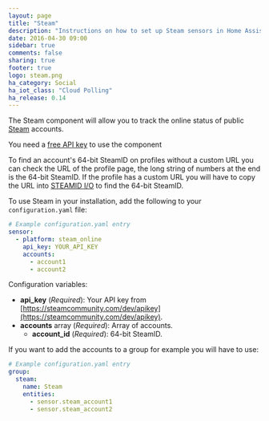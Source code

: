 ```yaml
---
layout: page
title: "Steam"
description: "Instructions on how to set up Steam sensors in Home Assistant."
date: 2016-04-30 09:00
sidebar: true
comments: false
sharing: true
footer: true
logo: steam.png
ha_category: Social
ha_iot_class: "Cloud Polling"
ha_release: 0.14
---
```



The Steam component will allow you to track the online status of public [Steam](https://steamcommunity.com) accounts.

You need a [free API key](https://steamcommunity.com/dev/apikey) to use the component

To find an account's 64-bit SteamID on profiles without a custom URL you can check the URL of the profile page, the long string of numbers at the end is the 64-bit SteamID. If the profile has a custom URL you will have to copy the URL into [STEAMID I/O](https://steamid.io/) to find the 64-bit SteamID.

To use Steam in your installation, add the following to your `configuration.yaml` file:

```yaml
# Example configuration.yaml entry
sensor:
  - platform: steam_online
    api_key: YOUR_API_KEY
    accounts:
      - account1
      - account2
```

Configuration variables:

- **api_key** (*Required*): Your API key from [https://steamcommunity.com/dev/apikey](https://steamcommunity.com/dev/apikey).
- **accounts** array (*Required*): Array of accounts.
  - **account_id** (*Required*): 64-bit SteamID.


If you want to add the accounts to a group for example you will have to use:

```yaml
# Example configuration.yaml entry
group:
  steam:
    name: Steam
    entities:
      - sensor.steam_account1
      - sensor.steam_account2
```
